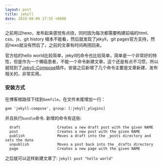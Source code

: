 ```yaml
---
layout: post
title: jekyll
date: 2018-08-09 17:55 +0800
---
```


之前用过hexo，发布起来感觉有点绕，同时因为每次都需要构建前端的html、css、js，git history 根本不能看，然后就发现了jekyll，git pages官方支持，然后hexo就没有然后了，之前的文章有时间再捞回来。

官方给的hello world比较简单，jekyll的命令也比较简单，简单是一个非常好的特性，但是作为一个懒癌患者，不能一个命令新建文章，这个还是有点不习惯，所以就找到了[Jekyll::Compose](https://github.com/jekyll/jekyll-compose)插件。安装之后新增了几个命令主要是文章新建、发布相关的，非常实用。

### 安装方式
在博客根路径下找到```Gemfile```，在文件末尾增加一行：

```
gem 'jekyll-compose', group: [:jekyll_plugins]
```
并且执行```bundle```命令. 新增的命令有这些:

```
  draft                 Creates a new draft post with the given NAME
  post                  Creates a new post with the given NAME
  publish               Moves a draft into the _posts directory and sets the date
  unpublish             Moves a post back into the _drafts directory
  page                  Creates a new page with the given NAME
```
之后就可以这样新建文章了: ```jekyll post "hello world"```